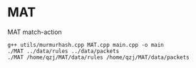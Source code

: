 # MAT
MAT match-action
```
g++ utils/murmurhash.cpp MAT.cpp main.cpp -o main
./MAT ../data/rules ../data/packets
./MAT /home/qzj/MAT/data/rules /home/qzj/MAT/data/packets
```
